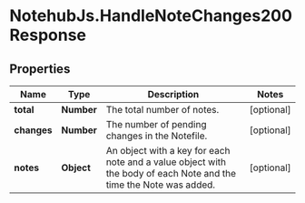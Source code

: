 # NotehubJs.HandleNoteChanges200Response

## Properties

Name | Type | Description | Notes
------------ | ------------- | ------------- | -------------
**total** | **Number** | The total number of notes. | [optional] 
**changes** | **Number** | The number of pending changes in the Notefile. | [optional] 
**notes** | **Object** | An object with a key for each note and a value object with the body of each Note and the time the Note was added. | [optional] 


